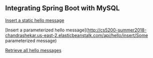 
## Integrating Spring Boot with MySQL

[Insert a static hello message](http://cs5200-summer2018-chandrashekar.us-east-2.elasticbeanstalk.com/api/hello/insert)

[Insert a parameterized hello message](http://cs5200-summer2018-chandrashekar.us-east-2.elasticbeanstalk.com/api/hello/insert/Some parameterized message)

[Retrieve all hello messages](http://cs5200-summer2018-chandrashekar.us-east-2.elasticbeanstalk.com/api/hello/select/all)